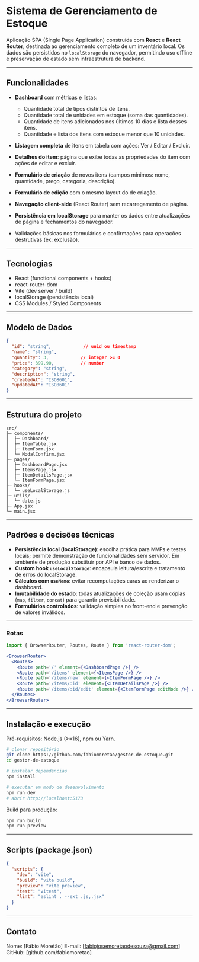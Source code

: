 # Sistema de Gerenciamento de Estoque

Aplicação SPA (Single Page Application) construída com **React** e **React Router**, destinada ao gerenciamento completo de um inventário local. Os dados são persistidos no `localStorage` do navegador, permitindo uso offline e preservação de estado sem infraestrutura de backend.

---

## Funcionalidades

* **Dashboard** com métricas e listas:

  * Quantidade total de tipos distintos de itens.
  * Quantidade total de unidades em estoque (soma das quantidades).
  * Quantidade de itens adicionados nos últimos 10 dias e lista desses itens.
  * Quantidade e lista dos itens com estoque menor que 10 unidades.
* **Listagem completa** de itens em tabela com ações: Ver / Editar / Excluir.
* **Detalhes do item**: página que exibe todas as propriedades do item com ações de editar e excluir.
* **Formulário de criação** de novos itens (campos mínimos: nome, quantidade, preço, categoria, descrição).
* **Formulário de edição** com o mesmo layout do de criação.
* **Navegação client-side** (React Router) sem recarregamento de página.
* **Persistência em localStorage** para manter os dados entre atualizações de página e fechamentos do navegador.
* Validações básicas nos formulários e confirmações para operações destrutivas (ex: exclusão).

---

## Tecnologias

* React (functional components + hooks)
* react-router-dom
* Vite (dev server / build)
* localStorage (persistência local)
* CSS Modules / Styled Components 

---

## Modelo de Dados

```json
{
  "id": "string",            // uuid ou timestamp
  "name": "string",
  "quantity": 3,            // integer >= 0 
  "price": 399.90,          // number
  "category": "string",
  "description": "string",
  "createdAt": "ISO8601",
  "updatedAt": "ISO8601"
}
```

---

## Estrutura do projeto

```
src/
├─ components/
│  ├─ Dashboard/
│  ├─ ItemTable.jsx
│  ├─ ItemForm.jsx
│  └─ ModalConfirm.jsx
├─ pages/
│  ├─ DashboardPage.jsx
│  ├─ ItemsPage.jsx
│  ├─ ItemDetailsPage.jsx
│  └─ ItemFormPage.jsx
├─ hooks/
│  └─ useLocalStorage.js
├─ utils/
│  └─ date.js
├─ App.jsx
└─ main.jsx
```

---

## Padrões e decisões técnicas

* **Persistência local (localStorage)**: escolha prática para MVPs e testes locais; permite demonstração de funcionalidades sem servidor. Em ambiente de produção substituir por API e banco de dados.
* **Custom hook `useLocalStorage`**: encapsula leitura/escrita e tratamento de erros do localStorage.
* **Cálculos com `useMemo`**: evitar recomputações caras ao renderizar o dashboard.
* **Imutabilidade do estado**: todas atualizações de coleção usam cópias (`map`, `filter`, `concat`) para garantir previsibilidade.
* **Formulários controlados**: validação simples no front-end e prevenção de valores inválidos.

---

### Rotas

```jsx
import { BrowserRouter, Routes, Route } from 'react-router-dom';

<BrowserRouter>
  <Routes>
    <Route path='/' element={<DashboardPage />} />
    <Route path='/items' element={<ItemsPage />} />
    <Route path='/items/new' element={<ItemFormPage />} />
    <Route path='/items/:id' element={<ItemDetailsPage />} />
    <Route path='/items/:id/edit' element={<ItemFormPage editMode />} />
  </Routes>
</BrowserRouter>
```

---

## Instalação e execução

Pré-requisitos: Node.js (>=16), npm ou Yarn.

```bash
# clonar repositório
git clone https://github.com/fabiomoretao/gestor-de-estoque.git
cd gestor-de-estoque

# instalar dependências
npm install

# executar em modo de desenvolvimento
npm run dev
# abrir http://localhost:5173
```

Build para produção:

```bash
npm run build
npm run preview
```

---

## Scripts (package.json)

```json
{
  "scripts": {
    "dev": "vite",
    "build": "vite build",
    "preview": "vite preview",
    "test": "vitest",
    "lint": "eslint . --ext .js,.jsx"
  }
}
```

---

## Contato

Nome: \[Fábio Moretão]
E-mail: \[[fabiojosemoretaodesouza@gmail.com](mailto:fabiojosemoretaodesouza@gmail.com)]
GitHub: \[github.com/fabiomoretao]
